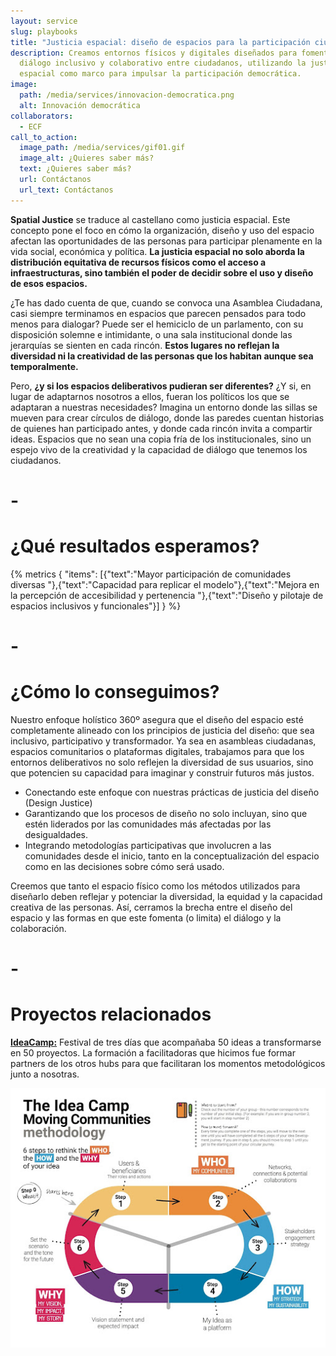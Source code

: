 ```yaml
---
layout: service
slug: playbooks
title: "Justicia espacial: diseño de espacios para la participación ciudadana"
description: Creamos entornos físicos y digitales diseñados para fomentar el
  diálogo inclusivo y colaborativo entre ciudadanos, utilizando la justicia
  espacial como marco para impulsar la participación democrática.
image:
  path: /media/services/innovacion-democratica.png
  alt: Innovación democrática
collaborators:
  - ECF
call_to_action:
  image_path: /media/services/gif01.gif
  image_alt: ¿Quieres saber más?
  text: ¿Quieres saber más?
  url: Contáctanos
  url_text: Contáctanos
---
```

**Spatial Justice** se traduce al castellano como justicia espacial. Este concepto pone el foco en cómo la organización, diseño y uso del espacio afectan las oportunidades de las personas para participar plenamente en la vida social, económica y política. **La justicia espacial no solo aborda la distribución equitativa de recursos físicos como el acceso a infraestructuras, sino también el poder de decidir sobre el uso y diseño de esos espacios.**

¿Te has dado cuenta de que, cuando se convoca una Asamblea Ciudadana, casi siempre terminamos en espacios que parecen pensados para todo menos para dialogar? Puede ser el hemiciclo de un parlamento, con su disposición solemne e intimidante, o una sala institucional donde las jerarquías se sienten en cada rincón. **Estos lugares no reflejan la diversidad ni la creatividad de las personas que los habitan aunque sea temporalmente.**

Pero, **¿y si los espacios deliberativos pudieran ser diferentes?** ¿Y si, en lugar de adaptarnos nosotros a ellos, fueran los políticos los que se adaptaran a nuestras necesidades? Imagina un entorno donde las sillas se mueven para crear círculos de diálogo, donde las paredes cuentan historias de quienes han participado antes, y donde cada rincón invita a compartir ideas. Espacios que no sean una copia fría de los institucionales, sino un espejo vivo de la creatividad y la capacidad de diálogo que tenemos los ciudadanos.

# \-

# ¿Qué resultados esperamos?

{% metrics { "items": [{"text":"Mayor participación de comunidades diversas "},{"text":"Capacidad para replicar el modelo"},{"text":"Mejora en la percepción de accesibilidad y pertenencia "},{"text":"Diseño y pilotaje de espacios inclusivos y funcionales"}] } %}

# \-

# ¿Cómo lo conseguimos?

Nuestro enfoque holístico 360º asegura que el diseño del espacio esté completamente alineado con los principios de justicia del diseño: que sea inclusivo, participativo y transformador. Ya sea en asambleas ciudadanas, espacios comunitarios o plataformas digitales, trabajamos para que los entornos deliberativos no solo reflejen la diversidad de sus usuarios, sino que potencien su capacidad para imaginar y construir futuros más justos.

* Conectando este enfoque con nuestras prácticas de justicia del diseño (Design Justice)
* Garantizando que los procesos de diseño no solo incluyan, sino que estén liderados por las comunidades más afectadas por las desigualdades.
* Integrando metodologías participativas que involucren a las comunidades desde el inicio, tanto en la conceptualización del espacio como en las decisiones sobre cómo será usado.

Creemos que tanto el espacio físico como los métodos utilizados para diseñarlo deben reflejar y potenciar la diversidad, la equidad y la capacidad creativa de las personas. Así, cerramos la brecha entre el diseño del espacio y las formas en que este fomenta (o limita) el diálogo y la colaboración.

# \-

# Proyectos relacionados

**[IdeaCamp:](https://ideacamp2017.eu/)** Festival de tres días que acompañaba 50 ideas a transformarse en 50 proyectos. La formación a facilitadoras que hicimos fue formar partners de los otros hubs para que facilitaran los momentos metodológicos junto a nosotras.

![Moving Communities](/media/unnamed.jpg "Moving Communities")
